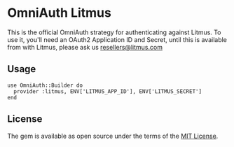 # OmniAuth Litmus

This is the official OmniAuth strategy for authenticating against Litmus. To
use it, you'll need an OAuth2 Application ID and Secret, until this is available
from with Litmus, please ask us resellers@litmus.com

## Usage

    use OmniAuth::Builder do
      provider :litmus, ENV['LITMUS_APP_ID'], ENV['LITMUS_SECRET']
    end

## License

The gem is available as open source under the terms of the [MIT License](http://opensource.org/licenses/MIT).

